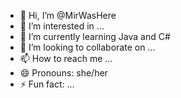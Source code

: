 - 👋 Hi, I’m @MirWasHere
- 👀 I’m interested in ...
- 🌱 I’m currently learning Java and C#
- 💞️ I’m looking to collaborate on ...
- 📫 How to reach me ...
- 😄 Pronouns: she/her
- ⚡ Fun fact: ...

<!---
MirWasHere/MirWasHere is a ✨ special ✨ repository because its `README.md` (this file) appears on your GitHub profile.
You can click the Preview link to take a look at your changes.
--->
